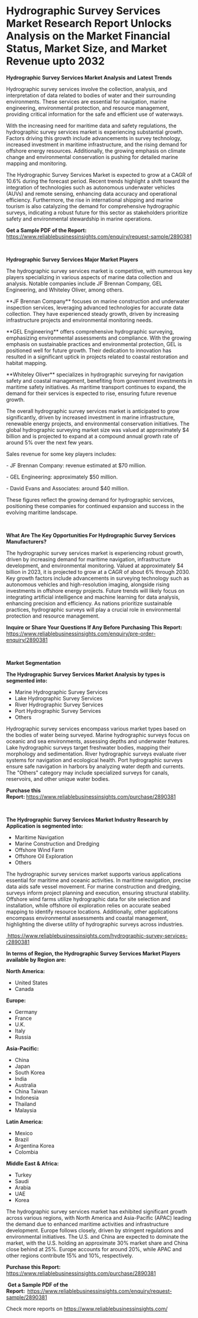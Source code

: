 <p><h1>Hydrographic Survey Services Market Research Report Unlocks Analysis on the Market Financial Status, Market Size, and Market Revenue upto 2032</h1></p><p><strong>Hydrographic Survey Services Market Analysis and Latest Trends</strong></p>
<p><p>Hydrographic survey services involve the collection, analysis, and interpretation of data related to bodies of water and their surrounding environments. These services are essential for navigation, marine engineering, environmental protection, and resource management, providing critical information for the safe and efficient use of waterways. </p><p>With the increasing need for maritime data and safety regulations, the hydrographic survey services market is experiencing substantial growth. Factors driving this growth include advancements in survey technology, increased investment in maritime infrastructure, and the rising demand for offshore energy resources. Additionally, the growing emphasis on climate change and environmental conservation is pushing for detailed marine mapping and monitoring.</p><p>The Hydrographic Survey Services Market is expected to grow at a CAGR of 10.6% during the forecast period. Recent trends highlight a shift toward the integration of technologies such as autonomous underwater vehicles (AUVs) and remote sensing, enhancing data accuracy and operational efficiency. Furthermore, the rise in international shipping and marine tourism is also catalyzing the demand for comprehensive hydrographic surveys, indicating a robust future for this sector as stakeholders prioritize safety and environmental stewardship in marine operations.</p></p>
<p><strong>Get a Sample PDF of the Report:&nbsp;</strong> <a href="https://www.reliablebusinessinsights.com/enquiry/request-sample/2890381?utm_campaign=2269&utm_medium=2&utm_source=Github&utm_content=ia&utm_term=14032025&utm_id=hydrographic-survey-services">https://www.reliablebusinessinsights.com/enquiry/request-sample/2890381</a></p>
<p>&nbsp;</p>
<p><strong>Hydrographic Survey Services Major Market Players</strong></p>
<p><p>The hydrographic survey services market is competitive, with numerous key players specializing in various aspects of marine data collection and analysis. Notable companies include JF Brennan Company, GEL Engineering, and Whiteley Oliver, among others. </p><p>**JF Brennan Company** focuses on marine construction and underwater inspection services, leveraging advanced technologies for accurate data collection. They have experienced steady growth, driven by increasing infrastructure projects and environmental monitoring needs. </p><p>**GEL Engineering** offers comprehensive hydrographic surveying, emphasizing environmental assessments and compliance. With the growing emphasis on sustainable practices and environmental protection, GEL is positioned well for future growth. Their dedication to innovation has resulted in a significant uptick in projects related to coastal restoration and habitat mapping.</p><p>**Whiteley Oliver** specializes in hydrographic surveying for navigation safety and coastal management, benefiting from government investments in maritime safety initiatives. As maritime transport continues to expand, the demand for their services is expected to rise, ensuring future revenue growth.</p><p>The overall hydrographic survey services market is anticipated to grow significantly, driven by increased investment in marine infrastructure, renewable energy projects, and environmental conservation initiatives. The global hydrographic surveying market size was valued at approximately $4 billion and is projected to expand at a compound annual growth rate of around 5% over the next few years.</p><p>Sales revenue for some key players includes:</p><p>- JF Brennan Company: revenue estimated at $70 million.</p><p>- GEL Engineering: approximately $50 million.</p><p>- David Evans and Associates: around $40 million.</p><p>These figures reflect the growing demand for hydrographic services, positioning these companies for continued expansion and success in the evolving maritime landscape.</p></p>
<p>&nbsp;</p>
<p><strong>What Are The Key Opportunities For Hydrographic Survey Services Manufacturers?</strong></p>
<p><p>The hydrographic survey services market is experiencing robust growth, driven by increasing demand for maritime navigation, infrastructure development, and environmental monitoring. Valued at approximately $4 billion in 2023, it is projected to grow at a CAGR of about 6% through 2030. Key growth factors include advancements in surveying technology such as autonomous vehicles and high-resolution imaging, alongside rising investments in offshore energy projects. Future trends will likely focus on integrating artificial intelligence and machine learning for data analysis, enhancing precision and efficiency. As nations prioritize sustainable practices, hydrographic surveys will play a crucial role in environmental protection and resource management.</p></p>
<p><strong>Inquire or Share Your Questions If Any Before Purchasing This Report:</strong> <a href="https://www.reliablebusinessinsights.com/enquiry/pre-order-enquiry/2890381?utm_campaign=2269&utm_medium=2&utm_source=Github&utm_content=ia&utm_term=14032025&utm_id=hydrographic-survey-services">https://www.reliablebusinessinsights.com/enquiry/pre-order-enquiry/2890381</a></p>
<p>&nbsp;</p>
<p><strong>Market Segmentation</strong></p>
<p><strong>The Hydrographic Survey Services Market Analysis by types is segmented into:</strong></p>
<p><ul><li>Marine Hydrographic Survey Services</li><li>Lake Hydrographic Survey Services</li><li>River Hydrographic Survey Services</li><li>Port Hydrographic Survey Services</li><li>Others</li></ul></p>
<p><p>Hydrographic survey services encompass various market types based on the bodies of water being surveyed. Marine hydrographic surveys focus on oceanic and sea environments, assessing depths and underwater features. Lake hydrographic surveys target freshwater bodies, mapping their morphology and sedimentation. River hydrographic surveys evaluate river systems for navigation and ecological health. Port hydrographic surveys ensure safe navigation in harbors by analyzing water depth and currents. The "Others" category may include specialized surveys for canals, reservoirs, and other unique water bodies.</p></p>
<p><strong>Purchase this Report:&nbsp;</strong><a href="https://www.reliablebusinessinsights.com/purchase/2890381?utm_campaign=2269&utm_medium=2&utm_source=Github&utm_content=ia&utm_term=14032025&utm_id=hydrographic-survey-services">https://www.reliablebusinessinsights.com/purchase/2890381</a></p>
<p>&nbsp;</p>
<p><strong>The Hydrographic Survey Services Market Industry Research by Application is segmented into:</strong></p>
<p><ul><li>Maritime Navigation</li><li>Marine Construction and Dredging</li><li>Offshore Wind Farm</li><li>Offshore Oil Exploration</li><li>Others</li></ul></p>
<p><p>The hydrographic survey services market supports various applications essential for maritime and oceanic activities. In maritime navigation, precise data aids safe vessel movement. For marine construction and dredging, surveys inform project planning and execution, ensuring structural stability. Offshore wind farms utilize hydrographic data for site selection and installation, while offshore oil exploration relies on accurate seabed mapping to identify resource locations. Additionally, other applications encompass environmental assessments and coastal management, highlighting the diverse utility of hydrographic surveys across industries.</p></p>
<p><a href="https://www.reliablebusinessinsights.com/hydrographic-survey-services-r2890381?utm_campaign=2269&utm_medium=2&utm_source=Github&utm_content=ia&utm_term=14032025&utm_id=hydrographic-survey-services">&nbsp;https://www.reliablebusinessinsights.com/hydrographic-survey-services-r2890381</a></p>
<p><strong>In terms of Region, the Hydrographic Survey Services Market Players available by Region are:</strong></p>
<p>
    <p> <strong> North America: </strong>
        <ul>
            <li>United States</li>
            <li>Canada</li>
        </ul>
        </p> 
    <p> <strong> Europe: </strong>
        <ul>
            <li>Germany</li>
            <li>France</li>
            <li>U.K.</li>
            <li>Italy</li>
            <li>Russia</li>
        </ul>
        </p> 
    <p> <strong> Asia-Pacific: </strong>
        <ul>
            <li>China</li>
            <li>Japan</li>
            <li>South Korea</li>
            <li>India</li>
            <li>Australia</li>
            <li>China Taiwan</li>
            <li>Indonesia</li>
            <li>Thailand</li>
            <li>Malaysia</li>
        </ul>
        </p> 
    <p> <strong> Latin America: </strong>
        <ul>
            <li>Mexico</li>
            <li>Brazil</li>
            <li>Argentina Korea</li>
            <li>Colombia</li>
        </ul>
        </p> 
    <p> <strong> Middle East & Africa: </strong>
        <ul>
            <li>Turkey</li>
            <li>Saudi</li>
            <li>Arabia</li>
            <li>UAE</li>
            <li>Korea</li>
        </ul>
    </p>
    </p>
<p><p>The hydrographic survey services market has exhibited significant growth across various regions, with North America and Asia-Pacific (APAC) leading the demand due to enhanced maritime activities and infrastructure development. Europe follows closely, driven by stringent regulations and environmental initiatives. The U.S. and China are expected to dominate the market, with the U.S. holding an approximate 30% market share and China close behind at 25%. Europe accounts for around 20%, while APAC and other regions contribute 15% and 10%, respectively.</p></p>
<p><strong>Purchase this Report: </strong><a href="https://www.reliablebusinessinsights.com/purchase/2890381?utm_campaign=2269&utm_medium=2&utm_source=Github&utm_content=ia&utm_term=14032025&utm_id=hydrographic-survey-services">https://www.reliablebusinessinsights.com/purchase/2890381</a></p>
<p>&nbsp;<strong>Get a Sample PDF of the Report:&nbsp;&nbsp;</strong><a href="https://www.reliablebusinessinsights.com/enquiry/request-sample/2890381?utm_campaign=2269&utm_medium=2&utm_source=Github&utm_content=ia&utm_term=14032025&utm_id=hydrographic-survey-services">https://www.reliablebusinessinsights.com/enquiry/request-sample/2890381</a></p>
<p><strong></strong></p>
<p>Check more reports on <a href="https://www.reliablebusinessinsights.com/?utm_campaign=2269&utm_medium=2&utm_source=Github&utm_content=ia&utm_term=14032025&utm_id=hydrographic-survey-services">https://www.reliablebusinessinsights.com/</a></p>